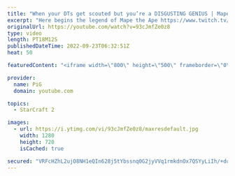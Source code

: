 ```yaml
---
title: "When your DTs get scouted but you’re a DISGUSTING GENIUS | Mape the Ape #1 - StarCraft 2"
excerpt: "Here begins the legend of Mape the Ape https://www.twitch.tv/maplez | In this game he faces the North American champion, Neeb! -- 🐷 Second Channel for Learning StarCraft 2: https://www.youtube.com/c/PiGRandom 🐷 Third Channel for Daily Pro Casts: https://www.youtube.com/c/PiGCasts -- 🐷 Watch live at"
originalUrl: https://youtube.com/watch?v=93cJmfZe0z8
type: video
length: PT18M12S
publishedDateTime: 2022-09-23T06:32:51Z
heat: 50

featuredContent: "<iframe width=\"800\" height=\"500\" frameborder=\"0\" src=\"https://www.youtube.com/embed/93cJmfZe0z8\" allow=\"accelerometer; autoplay; encrypted-media; gyroscope; picture-in-picture\" allowfullscreen></iframe>"

provider:
  name: PiG
  domain: youtube.com

topics:
  - StarCraft 2

images:
  - url: https://i.ytimg.com/vi/93cJmfZe0z8/maxresdefault.jpg
    width: 1280
    height: 720
    isCached: true

secured: "VRFcHZhL2ujO8NH1eQIn628j5tYbssnq0G2jyVVq1rmkdnOx7QSYyLiIh/+dqupd0vdexagfBhU3mWlpD4dURp1RYMMdxZOxEDwajMqKdGPxBIPJwl1WPNYlbBa5BdGlPG4Jn3t63rdPmMFB6A6XZHApdUt1unIF4v2XBmvsWQ8dt6PTxhwjOISfW0iggyM3SxmulrsZodXeg7xFvYtj3dGE2PH5kw9vGx2bsrTczb//sfR4doRkbZCIucFxTu0iTgMwtTlveyJuWJ3I3pBGfPzjcRTiT4/sto7G3fVCXvgDMoO69ShSVhAttSFY8oamhLFNnHG+poazutrBrapfGTt7Ed1ov37/8mGwedbL7hRiawAx6rzWM2xQFiAJz71tMkwO+cFpbYJowlxMkXDNsHZXVlyVbU9oQQdohyz1OcY=;I9g7hy4OM+NuZV+QRCo+6A=="
---
```


